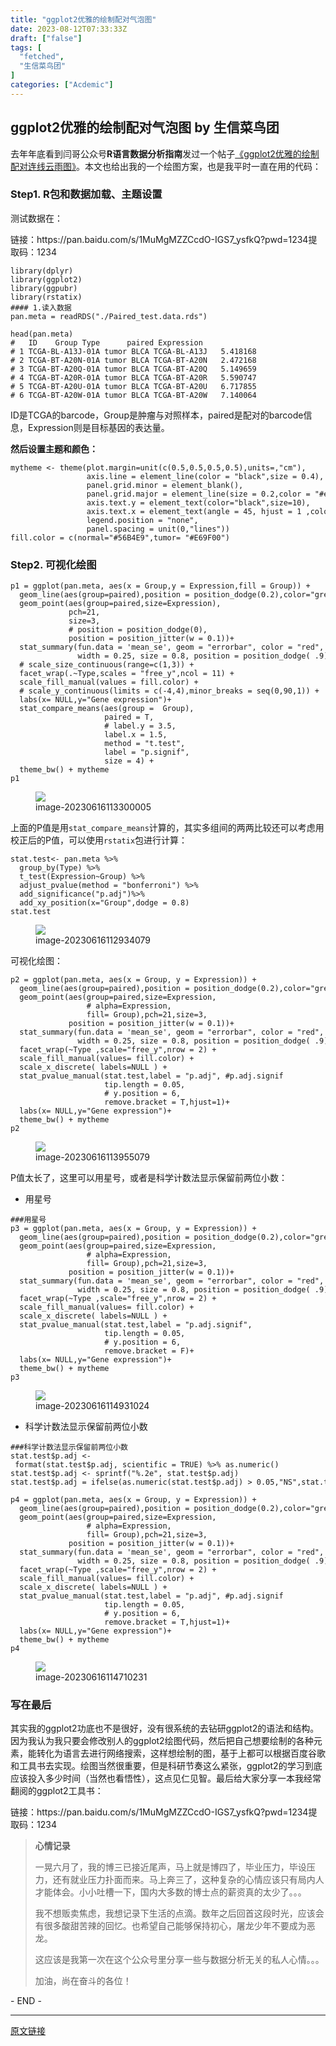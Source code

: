 ```yaml
---
title: "ggplot2优雅的绘制配对气泡图"
date: 2023-08-12T07:33:33Z
draft: ["false"]
tags: [
  "fetched",
  "生信菜鸟团"
]
categories: ["Acdemic"]
---
```

ggplot2优雅的绘制配对气泡图 by 生信菜鸟团
------
<div><section data-tool="mdnice编辑器" data-website="https://www.mdnice.com"><p data-tool="mdnice编辑器">去年年底看到闫哥公众号<strong>R语言数据分析指南</strong>发过一个帖子<a href="https://mp.weixin.qq.com/s?__biz=Mzg3MzQzNTYzMw==&amp;mid=2247500448&amp;idx=1&amp;sn=4c2a69f0a9289b62e17179984c3ddce1&amp;scene=21#wechat_redirect" data-linktype="2">《ggplot2优雅的绘制配对连线云雨图》</a>。本文也给出我的一个绘图方案，也是我平时一直在用的代码：</p><h3 data-tool="mdnice编辑器"><span></span>Step1. R包和数据加载、主题设置<span></span></h3><p data-tool="mdnice编辑器">测试数据在：</p><p data-tool="mdnice编辑器">链接：https://pan.baidu.com/s/1MuMgMZZCcdO-IGS7_ysfkQ?pwd=1234提取码：1234</p><pre data-tool="mdnice编辑器"><span></span><code><span>library</span>(dplyr)<br><span>library</span>(ggplot2)<br><span>library</span>(ggpubr)<br><span>library</span>(rstatix)<br><span>#### 1.读入数据</span><br>pan.meta = readRDS(<span>"./Paired_test.data.rds"</span>)<br><br>head(pan.meta)<br><span>#   ID    Group Type      paired Expression</span><br><span># 1 TCGA-BL-A13J-01A tumor BLCA TCGA-BL-A13J   5.418168</span><br><span># 2 TCGA-BT-A20N-01A tumor BLCA TCGA-BT-A20N   2.472168</span><br><span># 3 TCGA-BT-A20Q-01A tumor BLCA TCGA-BT-A20Q   5.149659</span><br><span># 4 TCGA-BT-A20R-01A tumor BLCA TCGA-BT-A20R   5.590747</span><br><span># 5 TCGA-BT-A20U-01A tumor BLCA TCGA-BT-A20U   6.717855</span><br><span># 6 TCGA-BT-A20W-01A tumor BLCA TCGA-BT-A20W   7.140064</span><br></code></pre><p data-tool="mdnice编辑器">ID是TCGA的barcode，Group是肿瘤与对照样本，paired是配对的barcode信息，Expression则是目标基因的表达量。</p><p data-tool="mdnice编辑器"><strong>然后设置主题和颜色：</strong></p><pre data-tool="mdnice编辑器"><span></span><code>mytheme &lt;- theme(plot.margin=unit(c(<span>0.5</span>,<span>0.5</span>,<span>0.5</span>,<span>0.5</span>),units=,<span>"cm"</span>),<br>                 axis.line = element_line(color = <span>"black"</span>,size = <span>0.4</span>),<br>                 panel.grid.minor = element_blank(),<br>                 panel.grid.major = element_line(size = <span>0.2</span>,color = <span>"#e5e5e5"</span>),<br>                 axis.text.y = element_text(color=<span>"black"</span>,size=<span>10</span>),<br>                 axis.text.x = element_text(angle = <span>45</span>, hjust = <span>1</span> ,color=<span>"black"</span>,size=<span>10</span>),<br>                 legend.position = <span>"none"</span>,<br>                 panel.spacing = unit(<span>0</span>,<span>"lines"</span>))<br>fill.color = c(normal=<span>"#56B4E9"</span>,tumor= <span>"#E69F00"</span>)<br></code></pre><h3 data-tool="mdnice编辑器"><span></span>Step2. 可视化绘图<span></span></h3><pre data-tool="mdnice编辑器"><span></span><code>p1 = ggplot(pan.meta, aes(x = Group,y = Expression,fill = Group)) +<br>  geom_line(aes(group=paired),position = position_dodge(<span>0.2</span>),color=<span>"grey80"</span>) +<br>  geom_point(aes(group=paired,size=Expression),<br>             pch=<span>21</span>,<br>             size=<span>3</span>,<br>             <span># position = position_dodge(0),</span><br>             position = position_jitter(w = <span>0.1</span>))+<br>  stat_summary(fun.data = <span>'mean_se'</span>, geom = <span>"errorbar"</span>, color = <span>"red"</span>, <br>               width = <span>0.25</span>, size = <span>0.8</span>, position = position_dodge( <span>.9</span>)) +<br>  <span># scale_size_continuous(range=c(1,3)) +</span><br>  facet_wrap(.~Type,scales = <span>"free_y"</span>,ncol = <span>11</span>) +<br>  scale_fill_manual(values = fill.color) +<br>  <span># scale_y_continuous(limits = c(-4,4),minor_breaks = seq(0,90,1)) +</span><br>  labs(x= <span>NULL</span>,y=<span>"Gene expression"</span>)+<br>  stat_compare_means(aes(group =  Group),<br>                     paired = <span>T</span>,<br>                     <span># label.y = 3.5, </span><br>                     label.x = <span>1.5</span>,<br>                     method = <span>"t.test"</span>,<br>                     label = <span>"p.signif"</span>,<br>                     size = <span>4</span>) + <br>  theme_bw() + mytheme<br>p1<br></code></pre><figure data-tool="mdnice编辑器"><img data-ratio="0.31574074074074077" data-src="https://mmbiz.qpic.cn/mmbiz_jpg/fTW9zRI3eqXUEBNEsSGkfExcLLDNd2Pw2CLcicvVaz7z1zLZx1F5WZfRdpg5AKAXVXAeu9xS0kTh22ZsLO4fUxQ/640?wx_fmt=other" data-type="other" data-w="1080" src="https://mmbiz.qpic.cn/mmbiz_jpg/fTW9zRI3eqXUEBNEsSGkfExcLLDNd2Pw2CLcicvVaz7z1zLZx1F5WZfRdpg5AKAXVXAeu9xS0kTh22ZsLO4fUxQ/640?wx_fmt=other"><figcaption>image-20230616113300005</figcaption></figure><p data-tool="mdnice编辑器">上面的P值是用<code>stat_compare_means</code>计算的，其实多组间的两两比较还可以考虑用校正后的P值，可以使用<code>rstatix</code>包进行计算：</p><pre data-tool="mdnice编辑器"><span></span><code>stat.test&lt;- pan.meta %&gt;%<br>  group_by(Type) %&gt;%<br>  t_test(Expression~Group) %&gt;%<br>  adjust_pvalue(method = <span>"bonferroni"</span>) %&gt;%<br>  add_significance(<span>"p.adj"</span>)%&gt;%<br>  add_xy_position(x=<span>"Group"</span>,dodge = <span>0.8</span>)<br>stat.test<br></code></pre><figure data-tool="mdnice编辑器"><img data-ratio="0.24074074074074073" data-src="https://mmbiz.qpic.cn/mmbiz_jpg/fTW9zRI3eqXUEBNEsSGkfExcLLDNd2PwJGHESWyPbibEibibjY0Uib6IlicrlArGxNYXKia6PQEKnShNab7ymoN0ytMA/640?wx_fmt=other" data-type="other" data-w="1080" src="https://mmbiz.qpic.cn/mmbiz_jpg/fTW9zRI3eqXUEBNEsSGkfExcLLDNd2PwJGHESWyPbibEibibjY0Uib6IlicrlArGxNYXKia6PQEKnShNab7ymoN0ytMA/640?wx_fmt=other"><figcaption>image-20230616112934079</figcaption></figure><p data-tool="mdnice编辑器">可视化绘图：</p><pre data-tool="mdnice编辑器"><span></span><code>p2 = ggplot(pan.meta, aes(x = Group, y = Expression)) + <br>  geom_line(aes(group=paired),position = position_dodge(<span>0.2</span>),color=<span>"grey80"</span>) +<br>  geom_point(aes(group=paired,size=Expression,<br>                 <span># alpha=Expression,</span><br>                 fill= Group),pch=<span>21</span>,size=<span>3</span>,<br>             position = position_jitter(w = <span>0.1</span>))+<br>  stat_summary(fun.data = <span>'mean_se'</span>, geom = <span>"errorbar"</span>, color = <span>"red"</span>, <br>               width = <span>0.25</span>, size = <span>0.8</span>, position = position_dodge( <span>.9</span>)) +<br>  facet_wrap(~Type ,scale=<span>"free_y"</span>,nrow = <span>2</span>) + <br>  scale_fill_manual(values= fill.color) +<br>  scale_x_discrete( labels=<span>NULL</span> ) + <br>  stat_pvalue_manual(stat.test,label = <span>"p.adj"</span>, <span>#p.adj.signif</span><br>                     tip.length = <span>0.05</span>,<br>                     <span># y.position = 6,</span><br>                     remove.bracket = <span>T</span>,hjust=<span>1</span>)+<br>  labs(x= <span>NULL</span>,y=<span>"Gene expression"</span>)+<br>  theme_bw() + mytheme<br>p2<br></code></pre><figure data-tool="mdnice编辑器"><img data-ratio="0.2972222222222222" data-src="https://mmbiz.qpic.cn/mmbiz_jpg/fTW9zRI3eqXUEBNEsSGkfExcLLDNd2PwickXnG7dGUTwqTUwBMlqQ73l2KLZ8UDxPI7mgyCKcatQNHNqAchY3icQ/640?wx_fmt=other" data-type="other" data-w="1080" src="https://mmbiz.qpic.cn/mmbiz_jpg/fTW9zRI3eqXUEBNEsSGkfExcLLDNd2PwickXnG7dGUTwqTUwBMlqQ73l2KLZ8UDxPI7mgyCKcatQNHNqAchY3icQ/640?wx_fmt=other"><figcaption>image-20230616113955079</figcaption></figure><p data-tool="mdnice编辑器">P值太长了，这里可以用星号，或者是科学计数法显示保留前两位小数：</p><ul data-tool="mdnice编辑器"><li><section>用星号</section></li></ul><pre data-tool="mdnice编辑器"><span></span><code><span>###用星号</span><br>p3 = ggplot(pan.meta, aes(x = Group, y = Expression)) + <br>  geom_line(aes(group=paired),position = position_dodge(<span>0.2</span>),color=<span>"grey80"</span>) +<br>  geom_point(aes(group=paired,size=Expression,<br>                 <span># alpha=Expression,</span><br>                 fill= Group),pch=<span>21</span>,size=<span>3</span>,<br>             position = position_jitter(w = <span>0.1</span>))+<br>  stat_summary(fun.data = <span>'mean_se'</span>, geom = <span>"errorbar"</span>, color = <span>"red"</span>, <br>               width = <span>0.25</span>, size = <span>0.8</span>, position = position_dodge( <span>.9</span>)) +<br>  facet_wrap(~Type ,scale=<span>"free_y"</span>,nrow = <span>2</span>) + <br>  scale_fill_manual(values= fill.color) +<br>  scale_x_discrete( labels=<span>NULL</span> ) + <br>  stat_pvalue_manual(stat.test,label = <span>"p.adj.signif"</span>,<br>                     tip.length = <span>0.05</span>,<br>                     <span># y.position = 6,</span><br>                     remove.bracket = <span>F</span>)+<br>  labs(x= <span>NULL</span>,y=<span>"Gene expression"</span>)+<br>  theme_bw() + mytheme<br>p3<br></code></pre><figure data-tool="mdnice编辑器"><img data-ratio="0.2537037037037037" data-src="https://mmbiz.qpic.cn/mmbiz_jpg/fTW9zRI3eqXUEBNEsSGkfExcLLDNd2Pw9lZjuEtdcRQ4HibFtsdNYhyJysIks86v2FD293ISU9o7g40q66Msxaw/640?wx_fmt=other" data-type="other" data-w="1080" src="https://mmbiz.qpic.cn/mmbiz_jpg/fTW9zRI3eqXUEBNEsSGkfExcLLDNd2Pw9lZjuEtdcRQ4HibFtsdNYhyJysIks86v2FD293ISU9o7g40q66Msxaw/640?wx_fmt=other"><figcaption>image-20230616114931024</figcaption></figure><ul data-tool="mdnice编辑器"><li><section>科学计数法显示保留前两位小数</section></li></ul><pre data-tool="mdnice编辑器"><span></span><code><span>###科学计数法显示保留前两位小数</span><br>stat.test$p.adj &lt;- format(stat.test$p.adj, scientific = <span>TRUE</span>) %&gt;% as.numeric()<br>stat.test$p.adj &lt;- sprintf(<span>"%.2e"</span>, stat.test$p.adj)<br>stat.test$p.adj = ifelse(as.numeric(stat.test$p.adj) &gt; <span>0.05</span>,<span>"NS"</span>,stat.test$p.adj)<br><br>p4 = ggplot(pan.meta, aes(x = Group, y = Expression)) + <br>  geom_line(aes(group=paired),position = position_dodge(<span>0.2</span>),color=<span>"grey80"</span>) +<br>  geom_point(aes(group=paired,size=Expression,<br>                 <span># alpha=Expression,</span><br>                 fill= Group),pch=<span>21</span>,size=<span>3</span>,<br>             position = position_jitter(w = <span>0.1</span>))+<br>  stat_summary(fun.data = <span>'mean_se'</span>, geom = <span>"errorbar"</span>, color = <span>"red"</span>, <br>               width = <span>0.25</span>, size = <span>0.8</span>, position = position_dodge( <span>.9</span>)) +<br>  facet_wrap(~Type ,scale=<span>"free_y"</span>,nrow = <span>2</span>) + <br>  scale_fill_manual(values= fill.color) +<br>  scale_x_discrete( labels=<span>NULL</span> ) + <br>  stat_pvalue_manual(stat.test,label = <span>"p.adj"</span>, <span>#p.adj.signif</span><br>                     tip.length = <span>0.05</span>,<br>                     <span># y.position = 6,</span><br>                     remove.bracket = <span>T</span>,hjust=<span>1</span>)+<br>  labs(x= <span>NULL</span>,y=<span>"Gene expression"</span>)+<br>  theme_bw() + mytheme<br>p4<br></code></pre><figure data-tool="mdnice编辑器"><img data-ratio="0.2722222222222222" data-src="https://mmbiz.qpic.cn/mmbiz_jpg/fTW9zRI3eqXUEBNEsSGkfExcLLDNd2PwtDdppfw9pI1XWbH3OeGicia4LMAI306wZlkHKFPAUYRGglGoNOoBAzAw/640?wx_fmt=other" data-type="other" data-w="1080" src="https://mmbiz.qpic.cn/mmbiz_jpg/fTW9zRI3eqXUEBNEsSGkfExcLLDNd2PwtDdppfw9pI1XWbH3OeGicia4LMAI306wZlkHKFPAUYRGglGoNOoBAzAw/640?wx_fmt=other"><figcaption>image-20230616114710231</figcaption></figure><h3 data-tool="mdnice编辑器"><span></span>写在最后<span></span></h3><p data-tool="mdnice编辑器">其实我的ggplot2功底也不是很好，没有很系统的去钻研ggplot2的语法和结构。因为我认为我只要会修改别人的ggplot2绘图代码，然后把自己想要绘制的各种元素，能转化为语言去进行网络搜索，这样想绘制的图，基于上都可以根据百度谷歌和工具书去实现。绘图当然很重要，但是科研节奏这么紧张，ggplot2的学习到底应该投入多少时间（当然也看悟性），这点见仁见智。最后给大家分享一本我经常翻阅的ggplot2工具书：</p><p data-tool="mdnice编辑器">链接：https://pan.baidu.com/s/1MuMgMZZCcdO-IGS7_ysfkQ?pwd=1234提取码：1234</p><blockquote data-tool="mdnice编辑器"><p><strong>心情记录</strong></p><p>一晃六月了，我的博三已接近尾声，马上就是博四了，毕业压力，毕设压力，还有就业压力扑面而来。马上奔三了，这种复杂的心情应该只有局内人才能体会。小小吐槽一下，国内大多数的博士点的薪资真的太少了。。。</p><p>我不想贩卖焦虑，我想记录下生活的点滴。数年之后回首这段时光，应该会有很多酸甜苦辣的回忆。也希望自己能够保持初心，屠龙少年不要成为恶龙。</p><p>这应该是我第一次在这个公众号里分享一些与数据分析无关的私人心情。。。</p><p>加油，尚在奋斗的各位！</p></blockquote><span>- END -</span></section><p><mp-style-type data-value="3"></mp-style-type></p></div>  
<hr>
<a href="https://mp.weixin.qq.com/s/p9mROjsPLDIM8G37Lf1UoQ",target="_blank" rel="noopener noreferrer">原文链接</a>
